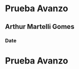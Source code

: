 <!-- title: Prueba Avanzo | Arthur Martelli Gomes -->

<link rel="stylesheet" href="style.css">

<div class="header per">

# Prueba Avanzo

## Arthur Martelli Gomes

### Date

<script src="script.js"></script>

</div>

# Prueba Avanzo

